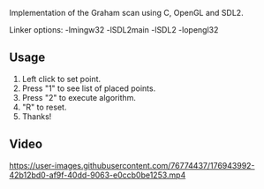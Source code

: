 Implementation of the Graham scan using C, OpenGL and SDL2.

Linker options: 
  -lmingw32 -lSDL2main -lSDL2 -lopengl32

## Usage
  1) Left click to set point.
  2) Press "1" to see list of placed points.
  3) Press "2" to execute algorithm.
  4) "R" to reset.
  5) Thanks!


## Video

https://user-images.githubusercontent.com/76774437/176943992-42b12bd0-af9f-40dd-9063-e0ccb0be1253.mp4
